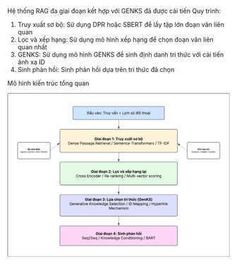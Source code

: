 Hệ thống RAG đa giai đoạn kết hợp với GENKS đã được cải tiến
Quy trình:

1. Truy xuất sơ bộ: Sử dụng DPR hoặc SBERT để lấy tập lớn đoạn văn liên quan
2. Lọc và xếp hạng: Sử dụng mô hình xếp hạng để chọn đoạn văn liên quan nhất
3. GENKS: Sử dụng mô hình GENKS để sinh định danh tri thức với cải tiến ánh xạ ID
4. Sinh phản hồi: Sinh phản hồi dựa trên tri thức đã chọn

Mô hình kiến trúc tổng quan

![img_1.png](img_1.png)